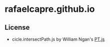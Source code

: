 # rafaelcapre.github.io

## License

* cicle.intersectPath.js by William Ngan's [PT.js](https://github.com/williamngan/pt/blob/master/demo/circle.intersectPath.js)
